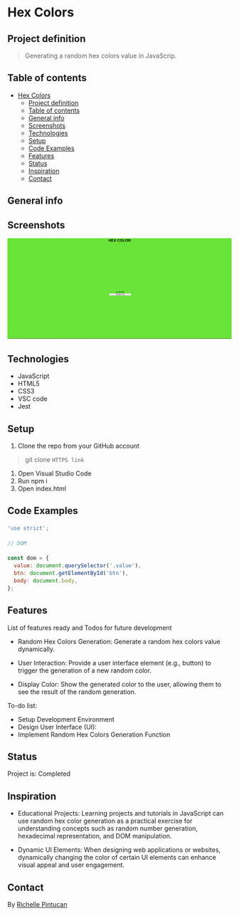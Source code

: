 # Hex Colors

## Project definition

> Generating a random hex colors value in JavaScrip.

## Table of contents

- [Hex Colors](#hex-colors)
  - [Project definition](#project-definition)
  - [Table of contents](#table-of-contents)
  - [General info](#general-info)
  - [Screenshots](#screenshots)
  - [Technologies](#technologies)
  - [Setup](#setup)
  - [Code Examples](#code-examples)
  - [Features](#features)
  - [Status](#status)
  - [Inspiration](#inspiration)
  - [Contact](#contact)

## General info

## Screenshots

![Random Hexcolors](./public/hexcolor.png)

## Technologies

- JavaScript
- HTML5
- CSS3
- VSC code
- Jest

## Setup

1. Clone the repo from your GitHub account 
> git clone `HTTPS link`

1. Open Visual Studio Code
2. Run npm i
3. Open index.html

## Code Examples

```js
'use strict';

// DOM

const dom = {
  value: document.querySelector('.value'),
  btn: document.getElementById('btn'),
  body: document.body,
};
```

## Features

List of features ready and Todos for future development

- Random Hex Colors Generation: Generate a random hex colors value dynamically.

- User Interaction: Provide a user interface element (e.g., button) to trigger the generation of a new random color.

- Display Color: Show the generated color to the user, allowing them to see the result of the random generation.

To-do list:

- Setup Development Environment
- Design User Interface (UI):
- Implement Random Hex Colors Generation Function

## Status

Project is: Completed

## Inspiration

- Educational Projects: Learning projects and tutorials in JavaScript can use random hex color generation as a practical exercise for understanding concepts such as random number generation, hexadecimal representation, and DOM manipulation.

- Dynamic UI Elements: When designing web applications or websites, dynamically changing the color of certain UI elements can enhance visual appeal and user engagement.

## Contact

By [Richelle Pintucan](https://github.com/richellepintucan)
